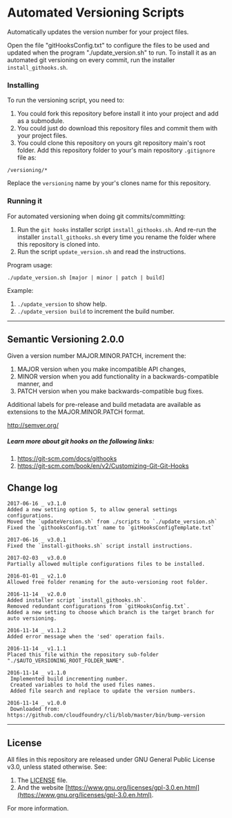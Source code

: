
# Automated Versioning Scripts

Automatically updates the version number for your project files.

Open the file "gitHooksConfig.txt" to configure the files to be used and updated when the program
"./update_version.sh" to run. To install it as an automated git versioning on every commit, run
the installer `install_githooks.sh`.



### Installing

To run the versioning script, you need to:

1. You could fork this repository before install it into your project and add as a submodule.
1. You could just do download this repository files and commit them with your project files.
1. You could clone this repository on yours git repository main's root folder.
Add this repository folder to your's main repository `.gitignore` file as:
```
/versioning/*
```
Replace the `versioning` name by your's clones name for this repository.



### Running it

For automated versioning when doing git commits/committing:

1. Run the `git hooks` installer script `install_githooks.sh`. And re-run the installer
`install_githooks.sh` every time you rename the folder where this repository is cloned into.
1. Run the script `update_version.sh` and read the instructions.

Program usage:
```
./update_version.sh [major | minor | patch | build]
```
Example:

1. `./update_version` to show help.
1. `./update_version build` to increment the build number.



___
## Semantic Versioning 2.0.0

Given a version number MAJOR.MINOR.PATCH, increment the:

1. MAJOR version when you make incompatible API changes,
1. MINOR version when you add functionality in a backwards-compatible manner, and
1. PATCH version when you make backwards-compatible bug fixes.

Additional labels for pre-release and build metadata are available as extensions to the
MAJOR.MINOR.PATCH format.

http://semver.org/



##### Learn more about git hooks on the following links:

1. https://git-scm.com/docs/githooks
2. https://git-scm.com/book/en/v2/Customizing-Git-Git-Hooks



## Change log
```
2017-06-16 _ v3.1.0
Added a new setting option 5, to allow general settings configurations.
Moved the `updateVersion.sh` from ./scripts to `./update_version.sh`
Fixed the `githooksConfig.txt` name to `gitHooksConfigTemplate.txt`

2017-06-16 _ v3.0.1
Fixed the `install-githooks.sh` script install instructions.

2017-02-03 _ v3.0.0
Partially allowed multiple configurations files to be installed.

2016-01-01 _ v2.1.0
Allowed free folder renaming for the auto-versioning root folder.

2016-11-14 _ v2.0.0
Added installer script `install_githooks.sh`.
Removed redundant configurations from `gitHooksConfig.txt`.
Added a new setting to choose which branch is the target branch for auto versioning.

2016-11-14 _ v1.1.2
Added error message when the 'sed' operation fails.

2016-11-14 _ v1.1.1
Placed this file within the repository sub-folder "./$AUTO_VERSIONING_ROOT_FOLDER_NAME".

2016-11-14 _ v1.1.0
 Implemented build incrementing number.
 Created variables to hold the used files names.
 Added file search and replace to update the version numbers.

2016-11-14 _ v1.0.0
 Downloaded from: https://github.com/cloudfoundry/cli/blob/master/bin/bump-version
```


___
## License

All files in this repository are released under GNU General Public License v3.0, unless stated otherwise.
See:

1. The [LICENSE](LICENSE) file.
1. And the website [https://www.gnu.org/licenses/gpl-3.0.en.html](https://www.gnu.org/licenses/gpl-3.0.en.html).

For more information.


